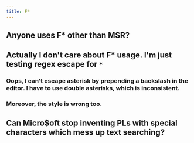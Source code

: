 ```yaml
---
title: F*
---
```


## Anyone uses F* other than MSR?
## Actually I don't care about F\* usage. I'm just testing regex escape for `*`
### Oops, I can't escape asterisk by prepending a backslash in the editor. I have to use double asterisks, which is inconsistent.
### Moreover, the style is wrong too.
## Can Micro$oft stop inventing PLs with special characters which mess up text searching?
